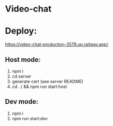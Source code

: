 # Video-chat

# Deploy:
https://video-chat-production-3579.up.railway.app/

## Host mode:
1. npm i
2. cd server
3. generate cert (see server README)
4. cd ../ && npm run start:host

## Dev mode:
1. npm i
2. npm run start:dev
